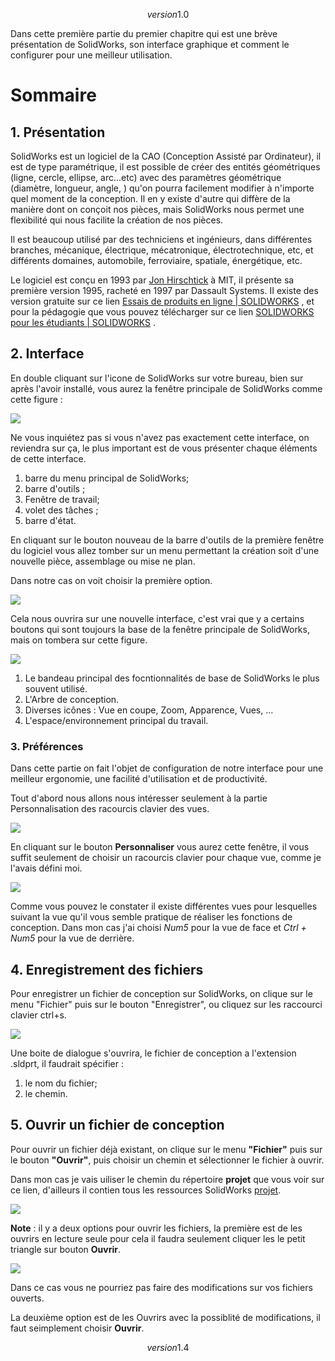 $$version 1.0$$

Dans cette première partie du premier chapitre qui est une brève présentation de SolidWorks, son interface graphique et comment le configurer pour une meilleur utilisation.

# Sommaire

## 1. Présentation

SolidWorks est un logiciel de la CAO (Conception Assisté par Ordinateur), il est de type paramétrique, il est possible de créer des entités géométriques (ligne, cercle, ellipse, arc...etc) avec des paramètres géométrique (diamètre, longueur, angle, ) qu'on pourra facilement modifier à n'importe quel moment de la conception. Il en y existe d'autre qui diffère de la manière dont on conçoit nos pièces, mais SolidWorks nous permet une flexibilité qui nous facilite la création de nos pièces.

Il est beaucoup utilisé par des techniciens et ingénieurs, dans différentes branches, mécanique, électrique, mécatronique, électrotechnique, etc, et différents domaines, automobile, ferroviaire, spatiale, énergétique, etc.

Le logiciel est conçu en 1993 par [Jon Hirschtick](https://en.wikipedia.org/wiki/Jon_Hirschtick) à MIT, il présente sa première version 1995, racheté en 1997 par Dassault Systems. II existe des version gratuite   sur ce lien  [Essais de produits en ligne | SOLIDWORKS](https://www.solidworks.com/fr/online-product-trials)   , et  pour la pédagogie que vous pouvez télécharger sur ce lien  [SOLIDWORKS pour les étudiants | SOLIDWORKS](https://www.solidworks.com/fr/product/students) .    

## 2. Interface

En double cliquant sur l'icone de SolidWorks sur votre bureau, bien sur après l'avoir installé, vous aurez la fenêtre principale de SolidWorks comme cette figure :

![](../Attachements/interface_premiere.JPG)

Ne vous inquiétez pas si vous n'avez pas exactement cette interface, on reviendra sur ça, le plus important est de vous présenter chaque éléments de cette interface.

1. barre du menu principal de SolidWorks;
2. barre d'outils ;
3. Fenêtre de travail;
4. volet des tâches ; 
5. barre d'état.

En cliquant sur le bouton nouveau de la barre d'outils de la première fenêtre du logiciel  vous allez tomber sur un menu permettant la création soit d'une nouvelle pièce, assemblage ou mise ne plan.

Dans notre cas on voit choisir la première option.

![](../Attachements/interface_nouveau.JPG)

Cela nous ouvrira sur une nouvelle interface, c'est vrai que y a certains boutons qui sont toujours la base de la fenêtre principale de SolidWorks, mais on tombera sur cette figure.

![](../Attachements/interface.JPG)

1. Le bandeau principal des focntionnalités de base de SolidWorks le plus souvent utilisé.
2. L'Arbre de conception.
3. Diverses icônes : Vue en coupe, Zoom, Apparence, Vues, ...
4. L'espace/environnement  principal du travail.

### 3. Préférences

Dans cette partie on fait l'objet de configuration de notre interface pour une meilleur ergonomie, une facilité d'utilisation et de productivité.

Tout d'abord nous allons nous intéresser seulement à la partie Personnalisation des racourcis clavier des vues.

![](../Attachements/interface_personnaliser.jpg)

En cliquant sur le bouton **Personnaliser** vous aurez cette fenêtre, il vous suffit seulement de choisir un racourcis clavier pour chaque vue, comme je l'avais défini moi.

![](../Attachements/interface_personnaliser_vues.jpg)

Comme vous pouvez le constater il existe différentes vues pour lesquelles suivant la vue qu'il vous semble pratique de réaliser les fonctions de conception. Dans mon cas j'ai choisi _Num5_ pour la vue de face et _Ctrl + Num5_ pour la vue de derrière.

## 4. Enregistrement des fichiers

Pour enregistrer un fichier de conception sur SolidWorks, on clique sur le menu "Fichier" puis sur le  bouton "Enregistrer", ou cliquez sur les raccourci clavier ctrl+s.

![](../Attachements/enregistrer_piece.jpg)

Une boite de dialogue s'ouvrira, le fichier de conception a l'extension .sldprt, il faudrait spécifier :

1. le nom du fichier;
2. le chemin.

## 5. Ouvrir un fichier de conception

Pour ouvrir un fichier déjà existant, on clique sur le menu **"Fichier"** puis sur le bouton **"Ouvrir"**, puis choisir un chemin et sélectionner le fichier à ouvrir.

Dans mon cas je vais uiliser le chemin du répertoire **projet** que vous voir sur ce lien, d'ailleurs il contien tous les ressources SolidWorks [projet](..\..\projet).

![](../Attachements/ouvrir_fichier.jpg)

**Note** : il y a deux options pour ouvrir les fichiers, la première est de les ouvrirs en lecture seule pour cela il faudra seulement cliquer les le petit triangle sur bouton **Ouvrir**.

![](..\Attachements\interface_lecture_seule.jpg)

Dans ce cas vous ne pourriez pas faire des modifications sur vos fichiers ouverts.

La deuxième option est de les Ouvrirs avec la possiblité de modifications, il faut seimplement choisir **Ouvrir**.

$$version 1.4$$
